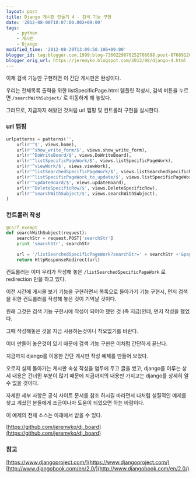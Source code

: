 ```yaml
---
layout: post
title: Django 게시판 만들기 4 - 검색 기능 구현
date: '2012-08-08T10:07:00.002+09:00'
tags:
    - python
    - 게시판
    - Django
modified_time: '2012-08-29T13:09:50.106+09:00'
blogger_id: tag:blogger.com,1999:blog-7360229670252766698.post-876891261117721487
blogger_orig_url: https://jeremyko.blogspot.com/2012/08/django-4.html
---
```


이제 검색 기능만 구현하면 이 간단 게시판은 완성이다.

우리는 전체목록 출력을 위한 listSpecificPage.html 템플릿 작성시, 검색 버튼을 누르면 `/searchWithSubject/` 로 이동하게 해 놓았다.

그러므로, 지금까지 해왔던 것처럼 url 맵핑 및 컨트롤러 구현을 실시한다.

<h3> <span style="color:{{site.span_h3_color}}"> 
url 맵핑
</span> </h3>

```python
urlpatterns = patterns('',
    url(r'^$', views.home),
    url(r'^show_write_form/$', views.show_write_form),
    url(r'^DoWriteBoard/$', views.DoWriteBoard),
    url(r'^listSpecificPageWork/$', views.listSpecificPageWork),
    url(r'^viewWork/$', views.viewWork),
    url(r'^listSearchedSpecificPageWork/$', views.listSearchedSpecificPageWork),
    url(r'^listSpecificPageWork_to_update/$', views.listSpecificPageWork_to_update),
    url(r'^updateBoard/$', views.updateBoard),
    url(r'^DeleteSpecificRow/$', views.DeleteSpecificRow),
    url(r'^searchWithSubject/$', views.searchWithSubject),
)
```

<h3> <span style="color:{{site.span_h3_color}}"> 
컨트롤러 작성
</span> </h3>

```python
@csrf_exempt
def searchWithSubject(request):
    searchStr = request.POST['searchStr']
    print 'searchStr', searchStr

    url = '/listSearchedSpecificPageWork?searchStr=' + searchStr +'&pageForView=1'
    return HttpResponseRedirect(url)
```

컨트롤러는 이미 우리가 작성해 놓은 `/listSearchedSpecificPageWork` 로 redirection 만을 하고 있다.

이전 시간에 게시물 보기 기능을 구현하면서 목록으로 돌아가기 기능 구현시, 먼저 검색을 위한 컨트롤러를 작성해 놓은 것이 기억날 것이다.

원래 그것은 검색 기능 구현시에 작성이 되어야 했던 것 (즉 지금)인데, 먼저 작성을 했었다.

그때 작성해놓은 것을 지금 사용하는것이니 착오없기를 바란다.

이미 만들어 놓은것이 있기 때문에 검색 기능 구현은 이처럼 간단하게 끝난다.

지금까지 django를 이용한 간단 게시판 작성 예제를 만들어 보았다.

오로지 실제 돌아가는 게시판 속성 작성을 염두에 두고 글을 썼고, django를 이루는 상세 내용은 건너뛴 부분이 많기 때문에 지금까지의 내용만 가지고는 django를 상세히 알수 없을 것이다.

자세한 세부 사항은 공식 사이트 문서를 참조 하시길 바라면서 나처럼 실질적인 예제를 찾고 계셨던 분들에게 조금이나마 도움이 되었으면 하는 바람이다.

이 예제의 전체 소스는 아래에서 받을 수 있다.

[https://github.com/jeremyko/dj_board](https://github.com/jeremyko/dj_board)

<h3> <span style="color:{{site.span_h3_color}}"> 
참고 
</span> </h3>

[https://www.djangoproject.com/](https://www.djangoproject.com/)  
[http://www.djangobook.com/en/2.0/](http://www.djangobook.com/en/2.0/)
